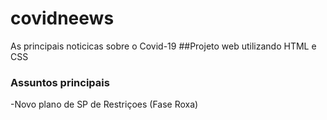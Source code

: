 # covidneews
As principais noticicas sobre o Covid-19
##Projeto web utilizando  HTML  e CSS
### Assuntos principais 
-Novo plano de SP de Restriçoes (Fase Roxa)
